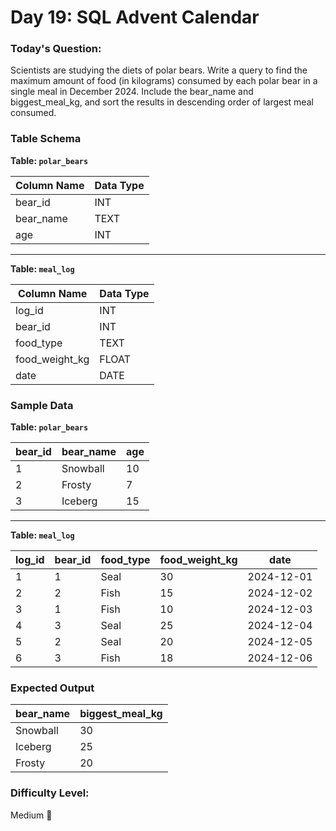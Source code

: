 # Day 19: SQL Advent Calendar

### Today's Question:
Scientists are studying the diets of polar bears. Write a query to find the maximum amount of food (in kilograms) consumed by each polar bear in a single meal in December 2024. Include the bear_name and biggest_meal_kg, and sort the results in descending order of largest meal consumed.

### Table Schema

**Table: `polar_bears`**

| Column Name   | Data Type   |
|---------------|-------------|
| bear_id       | INT         |
| bear_name     | TEXT        |
| age           | INT         |

---

**Table: `meal_log`**

| Column Name   | Data Type   |
|---------------|-------------|
| log_id        | INT         |
| bear_id       | INT         |
| food_type     | TEXT        |
| food_weight_kg | FLOAT      |
| date          | DATE        |

### Sample Data

**Table: `polar_bears`**

| bear_id | bear_name  | age   |
|---------|------------|-------|
| 1       | Snowball    | 10    |
| 2       | Frosty      | 7     |
| 3       | Iceberg     | 15    |

---

**Table: `meal_log`**

| log_id   | bear_id   | food_type  | food_weight_kg | date       |
|-----------|-----------|------------|----------------|-------------|
| 1         | 1         | Seal        | 30             | 2024-12-01  |
| 2         | 2         | Fish        | 15             | 2024-12-02  |
| 3         | 1         | Fish        | 10             | 2024-12-03  |
| 4         | 3         | Seal        | 25             | 2024-12-04  |
| 5         | 2         | Seal        | 20             | 2024-12-05  |
| 6         | 3         | Fish        | 18             | 2024-12-06  |

### Expected Output

| bear_name  | biggest_meal_kg  |
|-------------|-------------------|
| Snowball      | 30                |
| Iceberg       | 25                |
| Frosty        | 20                |

### Difficulty Level:
Medium 🎅

